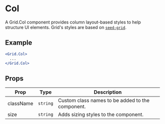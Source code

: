 # Col

A Grid.Col component provides column layout-based styles to help structure UI elements. Grid's styles are based on [`seed-grid`](http://developer.helpscout.net/seed/packs/seed-grid/).


## Example

```jsx
<Grid.Col>
  ...
</Grid.Col>
```


## Props

| Prop | Type | Description |
| --- | --- | --- |
| className | `string` | Custom class names to be added to the component. |
| size | `string` | Adds sizing styles to the component. |
